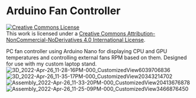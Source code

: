 # Arduino Fan Controller
<a rel="license" href="http://creativecommons.org/licenses/by-nc-nd/4.0/"><img alt="Creative Commons License" style="border-width:0" src="https://i.creativecommons.org/l/by-nc-nd/4.0/88x31.png" /></a><br />This work is licensed under a <a rel="license" href="http://creativecommons.org/licenses/by-nc-nd/4.0/">Creative Commons Attribution-NonCommercial-NoDerivatives 4.0 International License</a>.

PC fan controller using Arduino Nano for displaying CPU and GPU temperatures and controlling external fans RPM based on them. Designed for use with my custom laptop stand.
![3D_2022-Apr-26_11-28-16PM-000_CustomizedView6039706836](https://user-images.githubusercontent.com/44434382/165410293-97e09dc1-ad06-471a-b505-dbdf2d517286.png)
![3D_2022-Apr-26_11-35-17PM-000_CustomizedView20343214702](https://user-images.githubusercontent.com/44434382/165410297-0f50c92f-d31a-485c-be0f-a762259648ad.png)
![Assembly_2022-Apr-26_11-33-20PM-000_CustomizedView20413676878](https://user-images.githubusercontent.com/44434382/165410302-b2bdc426-9825-42cc-bb1e-326ed906f9c6.png)
![Assembly_2022-Apr-26_11-25-09PM-000_CustomizedView3466876450](https://user-images.githubusercontent.com/44434382/165410300-3e704a63-c0b8-4c5d-a23c-03555401ad7e.png)
